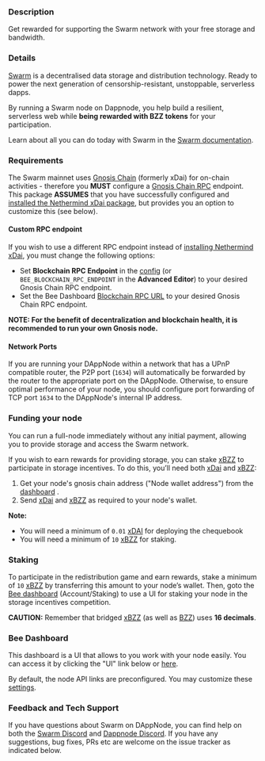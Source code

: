 ### Description
Get rewarded for supporting the Swarm network with your free storage and bandwidth.

### Details
[Swarm](https://www.ethswarm.org/) is a decentralised data storage and distribution technology. Ready to power the next generation of censorship-resistant, unstoppable, serverless dapps.

By running a Swarm node on Dappnode, you help build a resilient, serverless web while **being rewarded with BZZ tokens** for your participation.

Learn about all you can do today with Swarm in the [Swarm documentation](https://docs.ethswarm.org/).

### Requirements

The Swarm mainnet uses [Gnosis Chain](https://www.gnosischain.com/) (formerly xDai) for on-chain activities - therefore you **MUST** configure a [Gnosis Chain RPC](https://docs.gnosischain.com/tools/RPC%20Providers/) endpoint. This package **ASSUMES** that you have successfully configured and [installed the Nethermind xDai package](http://my.dappnode/installer/dnp/nethermind-xdai.dnp.dappnode.eth), but provides you an option to customize this (see below).

#### Custom RPC endpoint

If you wish to use a different RPC endpoint instead of [installing Nethermind xDai](http://my.dappnode/installer/dnp/nethermind-xdai.dnp.dappnode.eth), you must change the following options:

* Set **Blockchain RPC Endpoint** in the [config](http://my.dappnode/packages/my/swarm.public.dappnode.eth/config) (or `BEE_BLOCKCHAIN_RPC_ENDPOINT` in the **Advanced Editor**) to your desired Gnosis Chain RPC endpoint.
* Set the Bee Dashboard [Blockchain RPC URL](http://dashboard.swarm.public.dappnode/#/settings) to your desired Gnosis Chain RPC endpoint.

**NOTE: For the benefit of decentralization and blockchain health, it is recommended to run your own Gnosis node.**

#### Network Ports

If you are running your DAppNode within a network that has a UPnP compatible router, the P2P port (`1634`) will automatically be forwarded by the router to the appropriate port on the DAppNode. Otherwise, to ensure optimal performance of your node, you should configure port forwarding of TCP port `1634` to the DAppNode's internal IP address.

### Funding your node

You can run a full-node immediately without any initial payment, allowing you to provide storage and access the Swarm network.

If you wish to earn rewards for providing storage, you can stake [xBZZ](https://docs.ethswarm.org/docs/learn/tokens#xbzz) to participate in storage incentives. To do this, you’ll need both [xDai](https://docs.gnosischain.com/about/tokens/xdai) and [xBZZ](https://docs.ethswarm.org/docs/learn/tokens#xbzz):

1. Get your node's gnosis chain address ("Node wallet address") from the [dashboard](http://dashboard.swarm.public.dappnode/#/account/wallet) .
2. Send [xDai](https://docs.gnosischain.com/about/tokens/xdai) and [xBZZ](https://docs.ethswarm.org/docs/learn/tokens#xbzz) as required to your node's wallet. 

**Note:**
- You will need a minimum of `0.01` [xDAI](https://docs.gnosischain.com/about/tokens/xdai) for deploying the chequebook
- You will need a minimum of `10` [xBZZ](https://docs.ethswarm.org/docs/learn/tokens#xbzz) for staking.


### Staking

To participate in the redistribution game and earn rewards, stake a minimum of `10` [xBZZ](https://docs.ethswarm.org/docs/learn/tokens#xbzz) by transferring this amount to your node’s wallet. Then, goto the [Bee dashboard](http://dashboard.swarm.public.dappnode/#/account/staking) (Account/Staking) to use a UI for staking your node in the storage incentives competition.

**CAUTION:** Remember that bridged [xBZZ](https://docs.ethswarm.org/docs/learn/tokens#xbzz) (as well as [BZZ](https://docs.ethswarm.org/docs/learn/tokens#bzz)) uses **16 decimals**.

### Bee Dashboard

This dashboard is a UI that allows to you work with your node easily. You can access it by clicking the "UI" link below or [here](http://dashboard.swarm.public.dappnode/).

By default, the node API links are preconfigured. You may customize these [settings](http://dashboard.swarm.public.dappnode/#/settings).

### Feedback and Tech Support

If you have questions about Swarm on DAppNode, you can find help on both the [Swarm Discord](https://discord.ethswarm.org/) and [Dappnode Discord](https://discord.gg/invite/dappnode). If you have any suggestions, bug fixes, PRs etc are welcome on the issue tracker as indicated below.

